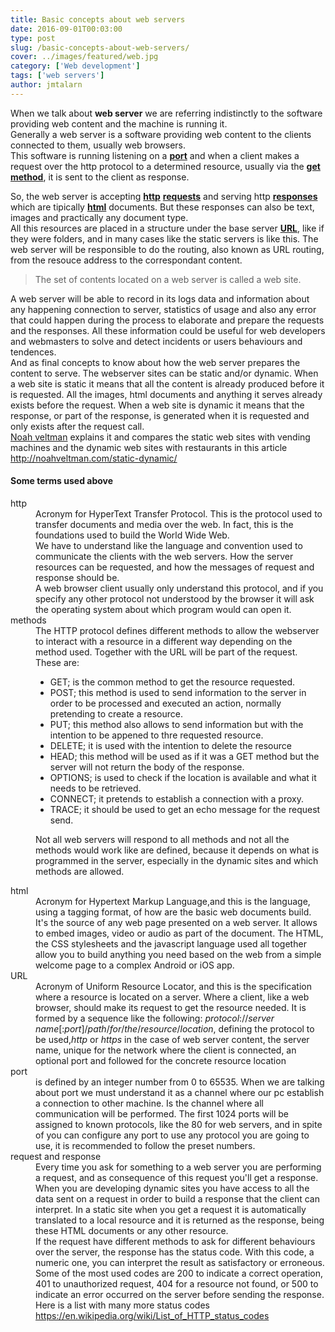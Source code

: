 ```yaml
---
title: Basic concepts about web servers
date: 2016-09-01T00:03:00
type: post
slug: /basic-concepts-about-web-servers/
cover: ../images/featured/web.jpg
category: ['Web development']
tags: ['web servers']
author: jmtalarn
---
```


When we talk about <strong>web server</strong> we are referring indistinctly to the software providing web content and the machine is running it.<br />
Generally a web server is a software providing web content to the clients connected to them, usually web browsers.<br />
This software is running listening on a <strong><a href="http://blog.jmtalarn.com/basic-concepts-about-web-servers/#port">port</a></strong> and when a client makes a request over the http protocol to a determined resource, usually via the <strong><a href="http://blog.jmtalarn.com/basic-concepts-about-web-servers/#methods">get method</a></strong>, it is sent to the client as response.
<!--more-->
So, the web server is accepting <strong><a href="http://blog.jmtalarn.com/basic-concepts-about-web-servers/#http">http</a></strong> <strong><a href="http://blog.jmtalarn.com/basic-concepts-about-web-servers/#request-response">requests</a></strong> and serving http <strong><a href="http://blog.jmtalarn.com/basic-concepts-about-web-servers/#request-response">responses</a></strong> which are tipically <strong><a href="http://blog.jmtalarn.com/basic-concepts-about-web-servers/#html">html</a></strong> documents. But these responses can also be text, images and practically any document type.<br />
All this resources are placed in a structure under the base server <strong><a href="http://blog.jmtalarn.com/basic-concepts-about-web-servers/#URL">URL</a></strong>, like if they were folders, and in many cases like the static servers is like this. The web server will be responsible to do the routing, also known as URL routing, from the resouce address to the correspondant content.</p>
<blockquote><p>The set of contents located on a web server is called a web site.</p></blockquote>
<p>A web server will be able to record in its logs data and information about any happening connection to server, statistics of usage and also any error that could happen during the process to elaborate and prepare the requests and the responses. All these information could be useful for web developers and webmasters to solve and detect incidents or users behaviours and tendences.<br />
And as final concepts to know about how the web server prepares the content to serve. The webserver sites can be static and/or dynamic. When a web site is static it means that all the content is already produced before it is requested. All the images, html documents and anything it serves already exists before the request. When a web site is dynamic it means that the response, or part of the response, is generated when it is requested and only exists after the request call.<br />
<a href="https://twitter.com/veltman">Noah veltman</a> explains it and compares the static web sites with vending machines and the dynamic web sites with restaurants in this article <a href="http://noahveltman.com/static-dynamic/">http://noahveltman.com/static-dynamic/</a></p>
<h4 id="sometermsusedabove">Some terms used above</h4>
<dl>
<dt id="http">http</dt>
<dd>Acronym for HyperText Transfer Protocol. This is the protocol used to transfer documents and media over the web. In fact, this is the foundations used to build the World Wide Web.<br />
We have to understand like the language and convention used to communicate the clients with the web servers. How the server resources can be requested, and how the messages of request and response should be.<br />
A web browser client usually only understand this protocol, and if you specify any other protocol not understood by the browser it will ask the operating system about which program would can open it.</dd>
<dt id="methods">methods</dt>
<dd>The HTTP protocol defines different methods to allow the webserver to interact with a resource in a different way depending on the method used. Together with the URL will be part of the request.<br />
These are:</p>
<ul>
<li>GET; is the common method to get the resource requested.</li>
<li>POST; this method is used to send information to the server in order to be processed and executed an action, normally pretending to create a resource.</li>
<li>PUT; this method also allows to send information but with the intention to be appened to thre requested resource.</li>
<li>DELETE; it is used with the intention to delete the resource</li>
<li>HEAD; this method will be used as if it was a GET method but the server will not return the body of the response.</li>
<li>OPTIONS; is used to check if the location is available and what it needs to be retrieved.</li>
<li>CONNECT; it pretends to establish a connection with a proxy.</li>
<li>TRACE; it should be used to get an echo message for the request send.</li>
</ul>
<p>Not all web servers will respond to all methods and not all the methods would work like are defined, because it depends on what is programmed in the server, especially in the dynamic sites and which methods are allowed.</dd>
<dt id="html">html</dt>
<dd>Acronym for Hypertext Markup Language,and this is the language, using a tagging format, of how are the basic web documents build. It's the source of any web page presented on a web server. It allows to embed images, video or audio as part of the document. The HTML, the CSS stylesheets and the javascript language used all together allow you to build anything you need based on the web from a simple welcome page to a complex Android or iOS app.</dd>
<dt id="URL">URL</dt>
<dd>Acronym of Uniform Resource Locator, and this is the specification where a resource is located on a server. Where a client, like a web browser, should make its request to get the resource needed. It is formed by a sequence like the following: <i>protocol</i>://<i>server name</i>[:<i>port</i>]/<i>path</i>/<i>for</i>/<i>the</i>/<i>resource</i>/<i>location</i>, defining the protocol to be used,<i>http</i> or <i>https</i> in the case of web server content, the server name, unique for the network where the client is connected, an optional port and followed for the concrete resource location</dd>
<dt id="port">port</dt>
<dd>is defined by an integer number from 0 to 65535. When we are talking about port we must understand it as a channel where our pc establish a connection to other machine. Is the channel where all communication will be performed. The first 1024 ports will be assigned to known protocols, like the 80 for web servers, and in spite of you can configure any port to use any protocol you are going to use, it is recommended to follow the preset numbers.</dd>
<dt id="request-response">request and response</dt>
<dd>Every time you ask for something to a web server you are performing a request, and as consequence of this request you'll get a response.<br />
When you are developing dynamic sites you have access to all the data sent on a request in order to build a response that the client can interpret. In a static site when you get a request it is automatically translated to a local resource and it is returned as the response, being these HTML documents or any other resource.<br />
If the request have different methods to ask for different behaviours over the server, the response has the status code. With this code, a numeric one, you can interpret the result as satisfactory or erroneous. Some of the most used codes are 200 to indicate a correct operation, 401 to unauthorized request, 404 for a resource not found, or 500 to indicate an error occurred on the server before sending the response. Here is a list with many more status codes <a href="https://en.wikipedia.org/wiki/List_of_HTTP_status_codes">https://en.wikipedia.org/wiki/List_of_HTTP_status_codes</a></dd>
</dl>
